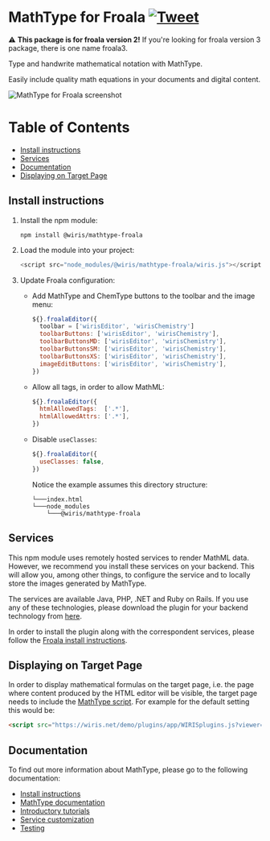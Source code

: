 MathType for Froala [![Tweet](https://img.shields.io/twitter/url/http/shields.io.svg?style=social)](https://twitter.com/wirismath)
===

:warning: **This package is for froala version 2!** If you're looking for froala version 3 package, there is one name froala3. 

Type and handwrite mathematical notation with MathType.

Easily include quality math equations in your documents and digital content.

![MathType for Froala screenshot](http://www.wiris.com/en/system/files/froala_wiris.png)

# Table of Contents

- [Install instructions](#install-instructions)
- [Services](#services)
- [Documentation](#documentation)
- [Displaying on Target Page](#displaying-on-target-page)

## Install instructions

1. Install the npm module:

   ```
   npm install @wiris/mathtype-froala
   ```
2. Load the module into your project:

   ```js
   <script src="node_modules/@wiris/mathtype-froala/wiris.js"></script>
   ```
3. Update Froala configuration:
   * Add MathType and ChemType buttons to the toolbar and the image menu:

     ```js
     ${}.froalaEditor({
       toolbar = ['wirisEditor', 'wirisChemistry']
       toolbarButtons: ['wirisEditor', 'wirisChemistry'],
       toolbarButtonsMD: ['wirisEditor', 'wirisChemistry'],
       toolbarButtonsSM: ['wirisEditor', 'wirisChemistry'],
       toolbarButtonsXS: ['wirisEditor', 'wirisChemistry'],
       imageEditButtons: ['wirisEditor', 'wirisChemistry'],
     })
     ```
   * Allow all tags, in order to allow MathML:

     ```js
     ${}.froalaEditor({
       htmlAllowedTags:  ['.*'],
       htmlAllowedAttrs: ['.*'],
     })
     ```
   * Disable `useClasses`:

     ```js
     ${}.froalaEditor({
       useClasses: false,
     })
     ```

     Notice the example assumes this directory structure:

     ```
     └───index.html
     └───node_modules
         └───@wiris/mathtype-froala
     ```

## Services

This npm module uses remotely hosted services to render MathML data. However, we recommend you install these services on your backend. This will allow you, among other things, to configure the service and to locally store the images generated by MathType.

The services are available Java, PHP, .NET and Ruby on Rails. If you use any of these technologies, please download the plugin for your backend technology from [here](http://www.wiris.com/plugins/froala/download).

In order to install the plugin along with the correspondent services, please follow the [Froala install instructions](http://docs.wiris.com/en/mathtype/mathtype_web/integrations/html/froala).

## Displaying on Target Page

In order to display mathematical formulas on the target page, i.e. the page where content produced by the HTML editor will be visible, the target page needs to include the [MathType script](https://docs.wiris.com/en/mathtype/mathtype_web/integrations/mathml-mode#add_a_script_to_head). For example for the default setting this would be:
```html
<script src="https://wiris.net/demo/plugins/app/WIRISplugins.js?viewer=image"></script>
```

## Documentation

To find out more information about MathType, please go to the following documentation:

* [Install instructions](http://docs.wiris.com/en/mathtype/mathtype_web/integrations/html/froala)
* [MathType documentation](http://docs.wiris.com/en/mathtype/mathtype_web/start)
* [Introductory tutorials](http://docs.wiris.com/en/mathtype/mathtype_web/intro_tutorials)
* [Service customization](http://docs.wiris.com/en/mathtype/mathtype_web/integrations/config-table)
* [Testing](http://docs.wiris.com/en/mathtype/mathtype_web/integrations/html/plugins-test)
